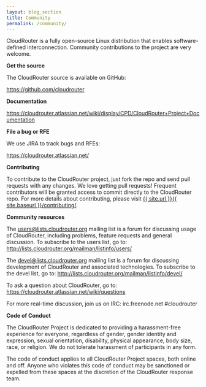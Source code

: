 ```yaml
---
layout: blog_section
title: Community
permalink: /community/
---
```


CloudRouter is a fully open-source Linux distribution that enables software-defined interconnection. Community contributions to the project are very welcome.

**Get the source**

The CloudRouter source is available on GitHub:

<https://github.com/cloudrouter>

**Documentation**

<https://cloudrouter.atlassian.net/wiki/display/CPD/CloudRouter+Project+Documentation>

**File a bug or RFE**

We use JIRA to track bugs and RFEs:

<https://cloudrouter.atlassian.net/>

**Contributing**

To contribute to the CloudRouter project, just fork the repo and send pull requests with any changes. We love getting pull requests! Frequent contributors will be granted access to commit directly to the CloudRouter repo.  For more details about contributing, please visit <a href="{{ site.baseurl }}/contributing/">{{ site.url }}{{ site.baseurl }}/contributing/</a>.

**Community resources**

The <users@lists.cloudrouter.org> mailing list is a forum for discussing usage of CloudRouter, including problems, feature requests and general discussion. To subscribe to the users list, go to: <http://lists.cloudrouter.org/mailman/listinfo/users/>

The <devel@lists.cloudrouter.org> mailing list is a forum for discussing development of CloudRouter and associated technologies. To subscribe to the devel list, go to: <http://lists.cloudrouter.org/mailman/listinfo/devel/>

To ask a question about CloudRouter, go to: <https://cloudrouter.atlassian.net/wiki/questions>

For more real-time discussion, join us on IRC: irc.freenode.net #cloudrouter

**Code of Conduct**

The CloudRouter Project is dedicated to providing a harassment-free experience for everyone, regardless of gender, gender identity and expression, sexual orientation, disability, physical appearance, body size, race, or religion.  We do not tolerate harassment of participants in any form.

The code of conduct applies to all CloudRouter Project spaces, both online and off.  Anyone who violates this code of conduct may be sanctioned or expelled from these spaces at the discretion of the CloudRouter response team.
